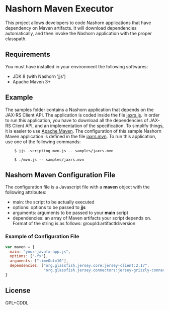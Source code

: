 Nashorn Maven Executor
=====
This project allows developers to code Nashorn applications that have dependency on Maven artifacts. It will download dependencies automatically, and then invoke the Nashorn application with the proper classpath.

## Requirements
You must have installed in your environment the following softwares:
 - JDK 8 (with Nashorn 'jjs')
 - Apache Maven 3+

## Example
The samples folder contains a Nashorn application that depends on the JAX-RS Client API. The application is coded inside the file [jaxrs.js](samples/jaxrs.js). In order to run this application, you have to download all the dependencies of JAX-RS Client API, and an implementation of the specification. To simplify things, it is easier to use [Apache Maven](http://maven.apache.org). The configuration of this sample Nashorn Maven application is defined in the file [jaxrs.mvn](samples/jaxrs.mvn). To run this application, use one of the following commands:

        $ jjs -scripting mvn.js -- samples/jaxrs.mvn
        
        $ ./mvn.js -- samples/jaxrs.mvn

## Nashorn Maven Configuration File
The configuration file is a Javascript file with a **maven** object with the following attributes:
 - main: the script to be actually executed
 - options: options to be passed to **jjs**
 - arguments: arguments to be passed to your **main** script
 - dependencies: an array of Maven artifacts your script depends on. Format of the string is as follows: groupId:artifactId:version

### Example of Configuration File
```javascript
var maven = {
  main: "your-javafx-app.js",
  options: ["-fx"],
  arguments: ["timeOut=10"],
  dependencies: ["org.glassfish.jersey.core:jersey-client:2.17", 
                 "org.glassfish.jersey.connectors:jersey-grizzly-connector:2.17"]
}
```

## License
GPL+CDDL
